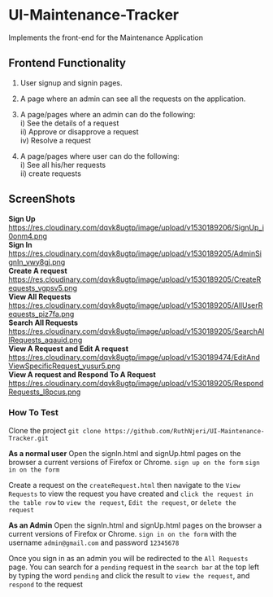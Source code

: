 # UI-Maintenance-Tracker
Implements the front-end for the Maintenance Application 

## Frontend Functionality
1. User signup and signin pages.<br>

2. A page where an admin can see all the requests on the application.

3. A page/pages where an admin can do the following:<br>
   i)  See the details of a request<br>
   ii) Approve or disapprove a request<br>
   iv) Resolve a request<br>
   
4. A page/pages where user can do the following:<br>
   i)  See all his/her requests<br>
   ii) create requests<br>
   
## ScreenShots
 **Sign Up** <br>
 https://res.cloudinary.com/dqvk8ugtp/image/upload/v1530189206/SignUp_i0onm4.png <br>
 **Sign In** <br>
 https://res.cloudinary.com/dqvk8ugtp/image/upload/v1530189205/AdminSignIn_vwy8gj.png <br>
 **Create A request** <br>
 https://res.cloudinary.com/dqvk8ugtp/image/upload/v1530189205/CreateRequests_vgpsv5.png <br>
 **View All Requests** <br>
 https://res.cloudinary.com/dqvk8ugtp/image/upload/v1530189205/AllUserRequests_piz7fa.png <br>
 **Search All Requests** <br>
 https://res.cloudinary.com/dqvk8ugtp/image/upload/v1530189205/SearchAllRequests_aqauid.png <br>
 **View A Request and Edit A request** <br>
 https://res.cloudinary.com/dqvk8ugtp/image/upload/v1530189474/EditAndViewSpecificRequest_yusur5.png <br>
 **View A request and Respond To A Request** <br>
https://res.cloudinary.com/dqvk8ugtp/image/upload/v1530189205/RespondRequests_l8pcus.png <br>
   
### How To Test
Clone the project
`git clone https://github.com/RuthNjeri/UI-Maintenance-Tracker.git`

**As a normal user**
Open the signIn.html and signUp.html pages on the browser a current versions of Firefox or Chrome.
`sign up on the form`
`sign in on the form`

Create a request on the `createRequest.html` then navigate to the `View Requests` to view the request you have created and `click the request in the table row` to `view the request`, `Edit the request`, or `delete the request`

**As an Admin**
Open the signIn.html and signUp.html pages on the browser a current versions of Firefox or Chrome.
`sign in on the form` with the username `admin@gmail.com` and password `12345678`

Once you sign in as an admin you will be redirected to the `All Requests` page. You can search for a `pending` request in the `search bar` at the top left by typing the word  `pending` and click the result to `view the request`, and `respond` to the request

